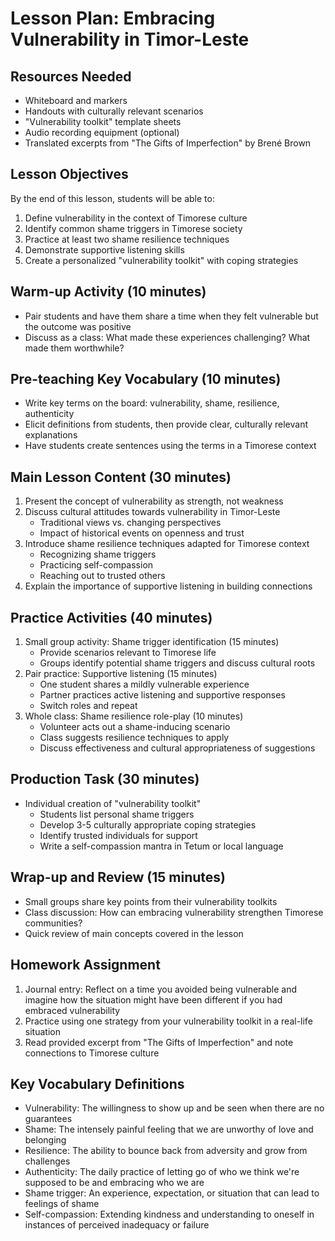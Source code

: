 # Lesson Plan: Embracing Vulnerability in Timor-Leste

## Resources Needed
- Whiteboard and markers
- Handouts with culturally relevant scenarios
- "Vulnerability toolkit" template sheets
- Audio recording equipment (optional)
- Translated excerpts from "The Gifts of Imperfection" by Brené Brown

## Lesson Objectives
By the end of this lesson, students will be able to:
1. Define vulnerability in the context of Timorese culture
2. Identify common shame triggers in Timorese society
3. Practice at least two shame resilience techniques
4. Demonstrate supportive listening skills
5. Create a personalized "vulnerability toolkit" with coping strategies

## Warm-up Activity (10 minutes)
- Pair students and have them share a time when they felt vulnerable but the outcome was positive
- Discuss as a class: What made these experiences challenging? What made them worthwhile?

## Pre-teaching Key Vocabulary (10 minutes)
- Write key terms on the board: vulnerability, shame, resilience, authenticity
- Elicit definitions from students, then provide clear, culturally relevant explanations
- Have students create sentences using the terms in a Timorese context

## Main Lesson Content (30 minutes)
1. Present the concept of vulnerability as strength, not weakness
2. Discuss cultural attitudes towards vulnerability in Timor-Leste
   - Traditional views vs. changing perspectives
   - Impact of historical events on openness and trust
3. Introduce shame resilience techniques adapted for Timorese context
   - Recognizing shame triggers
   - Practicing self-compassion
   - Reaching out to trusted others
4. Explain the importance of supportive listening in building connections

## Practice Activities (40 minutes)
1. Small group activity: Shame trigger identification (15 minutes)
   - Provide scenarios relevant to Timorese life
   - Groups identify potential shame triggers and discuss cultural roots
2. Pair practice: Supportive listening (15 minutes)
   - One student shares a mildly vulnerable experience
   - Partner practices active listening and supportive responses
   - Switch roles and repeat
3. Whole class: Shame resilience role-play (10 minutes)
   - Volunteer acts out a shame-inducing scenario
   - Class suggests resilience techniques to apply
   - Discuss effectiveness and cultural appropriateness of suggestions

## Production Task (30 minutes)
- Individual creation of "vulnerability toolkit"
  - Students list personal shame triggers
  - Develop 3-5 culturally appropriate coping strategies
  - Identify trusted individuals for support
  - Write a self-compassion mantra in Tetum or local language

## Wrap-up and Review (15 minutes)
- Small groups share key points from their vulnerability toolkits
- Class discussion: How can embracing vulnerability strengthen Timorese communities?
- Quick review of main concepts covered in the lesson

## Homework Assignment
1. Journal entry: Reflect on a time you avoided being vulnerable and imagine how the situation might have been different if you had embraced vulnerability
2. Practice using one strategy from your vulnerability toolkit in a real-life situation
3. Read provided excerpt from "The Gifts of Imperfection" and note connections to Timorese culture

## Key Vocabulary Definitions
- Vulnerability: The willingness to show up and be seen when there are no guarantees
- Shame: The intensely painful feeling that we are unworthy of love and belonging
- Resilience: The ability to bounce back from adversity and grow from challenges
- Authenticity: The daily practice of letting go of who we think we're supposed to be and embracing who we are
- Shame trigger: An experience, expectation, or situation that can lead to feelings of shame
- Self-compassion: Extending kindness and understanding to oneself in instances of perceived inadequacy or failure